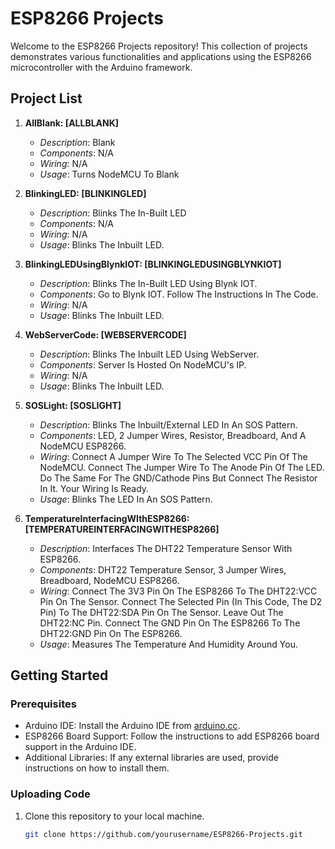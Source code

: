 # ESP8266 Projects

Welcome to the ESP8266 Projects repository! This collection of projects demonstrates various functionalities and applications using the ESP8266 microcontroller with the Arduino framework.

## Project List

1. **AllBlank: [ALLBLANK]**
   - *Description*: Blank
   - *Components*: N/A
   - *Wiring*: N/A
   - *Usage*: Turns NodeMCU To Blank 

2. **BlinkingLED: [BLINKINGLED]**
   - *Description*: Blinks The In-Built LED
   - *Components*: N/A
   - *Wiring*: N/A
   - *Usage*: Blinks The Inbuilt LED.

3. **BlinkingLEDUsingBlynkIOT: [BLINKINGLEDUSINGBLYNKIOT]**
   - *Description*: Blinks The In-Built LED Using Blynk IOT.
   - *Components*: Go to Blynk IOT. Follow The Instructions In The Code.
   - *Wiring*: N/A
   - *Usage*: Blinks The Inbuilt LED.

4. **WebServerCode: [WEBSERVERCODE]**
   - *Description*: Blinks The Inbuilt LED Using WebServer.
   - *Components*: Server Is Hosted On NodeMCU's IP.
   - *Wiring*: N/A
   - *Usage*: Blinks The Inbuilt LED. 

5. **SOSLight: [SOSLIGHT]**
   - *Description*: Blinks The Inbuilt/External LED In An SOS Pattern.
   - *Components*: LED, 2 Jumper Wires, Resistor, Breadboard, And A NodeMCU ESP8266.
   - *Wiring*: Connect A Jumper Wire To The Selected VCC Pin Of The NodeMCU. Connect The Jumper Wire To The Anode Pin Of The LED.
      Do The Same For The GND/Cathode Pins But Connect The Resistor In It.
      Your Wiring Is Ready.
   - *Usage*: Blinks The LED In An SOS Pattern.

6. **TemperatureInterfacingWIthESP8266: [TEMPERATUREINTERFACINGWITHESP8266]**
   - *Description*: Interfaces The DHT22 Temperature Sensor With ESP8266.
   - *Components*: DHT22 Temperature Sensor, 3 Jumper Wires, Breadboard, NodeMCU ESP8266.
   - *Wiring*: Connect The 3V3 Pin On The ESP8266 To The DHT22:VCC Pin On The Sensor.
      Connect The Selected Pin (In This Code, The D2 Pin) To The DHT22:SDA Pin On The Sensor.
      Leave Out The DHT22:NC Pin.
      Connect The GND Pin On The ESP8266 To The DHT22:GND Pin On The ESP8266.
   - *Usage*: Measures The Temperature And Humidity Around You.

## Getting Started

### Prerequisites

- Arduino IDE: Install the Arduino IDE from [arduino.cc](https://www.arduino.cc/en/software).
- ESP8266 Board Support: Follow the instructions to add ESP8266 board support in the Arduino IDE.
- Additional Libraries: If any external libraries are used, provide instructions on how to install them.

### Uploading Code

1. Clone this repository to your local machine.
   ```bash
   git clone https://github.com/yourusername/ESP8266-Projects.git
